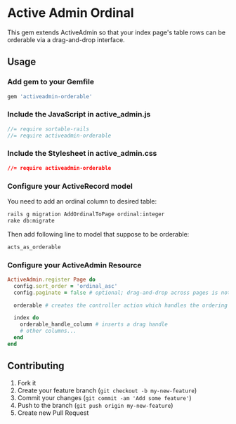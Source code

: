# Active Admin Ordinal

This gem extends ActiveAdmin so that your index page's table rows can be 
orderable via a drag-and-drop interface.

## Usage

### Add gem to your Gemfile

```ruby
gem 'activeadmin-orderable'
```

### Include the JavaScript in active_admin.js

```javascript
//= require sortable-rails
//= require activeadmin-orderable
```

### Include the Stylesheet in active_admin.css
```css
//= require activeadmin-orderable
```

### Configure your ActiveRecord model
You need to add an ordinal column to desired table:
```bash
rails g migration AddOrdinalToPage ordinal:integer
rake db:migrate
```

Then add following line to model that suppose to be orderable:
```ruby
acts_as_orderable
```

### Configure your ActiveAdmin Resource

```ruby
ActiveAdmin.register Page do
  config.sort_order = 'ordinal_asc'
  config.paginate = false # optional; drag-and-drop across pages is not supported

  orderable # creates the controller action which handles the ordering

  index do
    orderable_handle_column # inserts a drag handle
    # other columns...
  end
end
```

## Contributing

1. Fork it
2. Create your feature branch (`git checkout -b my-new-feature`)
3. Commit your changes (`git commit -am 'Add some feature'`)
4. Push to the branch (`git push origin my-new-feature`)
5. Create new Pull Request
